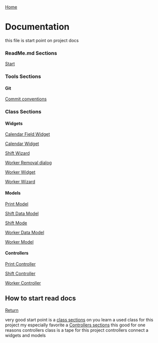 [Home](../README.md)

# Documentation

this file is start point on project docs 


### ReadMe.md Sections

[Start](#how-to-start-read-docs)

### Tools Sections

#### Git

[Commit conventions](git/commit_conventions.md)

### Class Sections

#### Widgets

[Calendar Field Widget](class/widgets/docs_calendarfieldwidget.md)

[Calendar Widget](class/widgets/docs_calendarwidget.md)

[Shift Wizard](class/widgets/docs_shiftwizard.md)

[Worker Removal dialog](class/widgets/docs_workersremovaldialog.md)

[Worker Widget](class/widgets/docs_workerwidget.md)

[Worker Wizard](class/widgets/docs_workerwizard.md)

#### Models

[Print Model](class/models/docs_printmodel.md)

[Shift Data Model](class/models/docs_shiftdatamodel.md)

[Shift Mode](class/models/docs_shiftmodel.md)

[Worker Data Model](class/models/docs_workerdatamodel.md)

[Worker Model](class/models/docs_workermodel.md)

#### Controllers

[Print Controller](class/controllers/docs_printcontroller.md)

[Shift Controller](class/controllers/docs_shiftcontroller.md)

[Worker Controller](class/controllers/docs_workercontroller.md)

## How to start read docs

[Return](#documentation)

very good start point is a [class sections](#class-sections) on you learn a used class for this project my especially favorite a 
[Controllers sections](#controllers) this good for one reasons  controllers class is a tape for this project controllers connect a widgets and 
models
